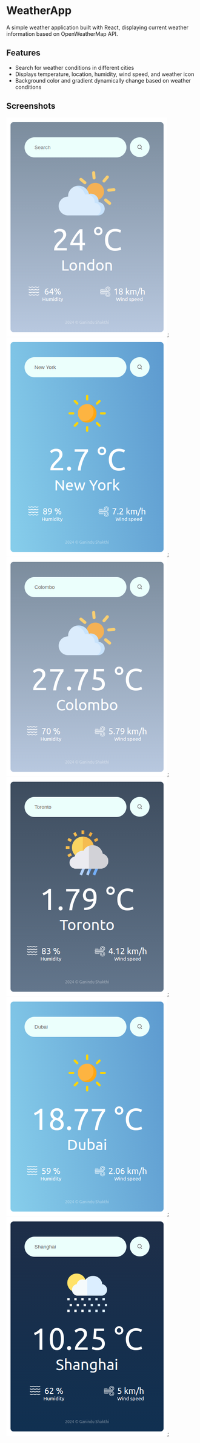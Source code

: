 # WeatherApp

A simple weather application built with React, displaying current weather information based on OpenWeatherMap API.

## Features

- Search for weather conditions in different cities
- Displays temperature, location, humidity, wind speed, and weather icon
- Background color and gradient dynamically change based on weather conditions

## Screenshots

![WeatherApp Screenshot](./src/Components/Assets/ss/1.png);
![WeatherApp Screenshot](./src/Components/Assets/ss/3.png);
![WeatherApp Screenshot](./src/Components/Assets/ss/2.png);
![WeatherApp Screenshot](./src/Components/Assets/ss/4.png);
![WeatherApp Screenshot](./src/Components/Assets/ss/5.png);
![WeatherApp Screenshot](./src/Components/Assets/ss/6.png);


